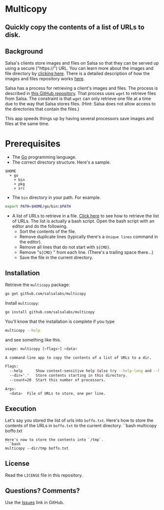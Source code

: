 # Multicopy
## Quickly copy the contents of a list of URLs to disk.

## Background
Salsa's clients store images and files on Salsa so that they can 
be served up using a secure ("https://") URL.  You can learn more
about the images and file directory by [clicking here](https://help.salsalabs.com/hc/en-us/articles/223342607-Upload-images-or-files-to-Salsa).
There is a detailed description of how the images and files repository works [here](https://help.salsalabs.com/hc/en-us/articles/223342727-Managing-files-uploaded-to-Salsa). 

Salsa has a process for retrieving a client's images and files.
The process is described in [this GitHub repository](https://gist.github.com/salsalabs/7c1c69f9cae6280a5a8f).  That
process uses `wget` to retrieve files from Salsa.  The constraint
is that `wget` can only retrieve one file at a time due to the way
that Salsa stores files.  (Hint: Salsa does not allow access to
the directories that contain the files.)

This app speeds things up by having several processors save images
and files at the same time.
# Prerequisites
* The [Go](https://golang.org/doc/install) programming language.
* The correct directory structure.  Here's a sample.
```
$HOME
  + go
    + bin
    + pkg
    + src
```
* The `bin` directory in your path.  For example.
```bash
export PATH=$HOME/go/bin:$PATH
```
* A list of URLs to retrieve in a file.  [Click here]((https://gist.github.com/salsalabs/7c1c69f9cae6280a5a8f)) to see how to retrieve the list of URLs.  The list is actually a bash script.
Open the bash script with an editor and do the following.
    * Sort the contents of the file.
    * Remove duplicate lines (typically there's a `Unique lines` command in the editor).
    * Remove all lines that do not start with `${CMD}`.
    * Remove "`${CMD}` " from each line.  (There's a trailing space there...)
    * Save the file in the current directory.

## Installation

Retrieve the `multicopy` package:
```bash
go get github.com/salsalabs/multicopy
```
Install `multicopy`:
```bash
go install github.com/salsalabs/multicopy
```
You'll know that the installation is complete if you type
```bash
multicopy --help
```
and see something like this.
```bash
usage: multicopy [<flags>] <data>

A command-line app to copy the contents of a list of URLs to a dir.

Flags:
  --help      Show context-sensitive help (also try --help-long and --help-man).
  --dir="."   Store contents starting in this directory.
  --count=20  Start this number of processors.

Args:
  <data>  File of URLs to store, one per line.
```
## Execution
Let's say you stored the list of urls into `boffo.txt`.  Here's how
to store the contents of the URLs in `boffo.txt` to the current 
directory.
``bash
multicopy boffo.txt
```
Here's now to store the contents into `/tmp`.
```bash
multicopy --dir/tmp boffo.txt
```
## License
Read the `LICENSE` file in this repository.
## Questions?  Comments?
Use the [Issues](https://github.com/salsalabs/multicopy/issues) link
in GitHub.
